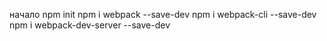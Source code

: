 начало
npm init
npm i webpack --save-dev
npm i webpack-cli --save-dev
npm i  webpack-dev-server --save-dev
